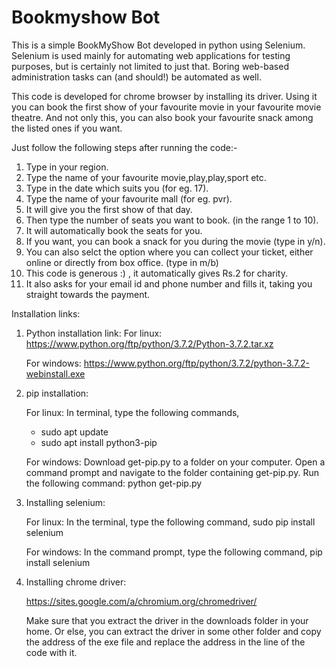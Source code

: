 # Bookmyshow Bot
This is a simple BookMyShow Bot developed in python using Selenium. 
Selenium is used mainly for automating web applications for testing purposes, but is certainly not limited to just that. Boring web-based administration tasks can (and should!) be automated as well.

This code is developed for chrome browser by installing its driver. Using it you can book the first show of your favourite movie in your favourite movie theatre. And not only this, you can also book your favourite snack among the listed ones if you want. 

Just follow the following steps after running the code:-
1) Type in your region.
2) Type the name of your favourite movie,play,play,sport etc.
3) Type in the date which suits you (for eg. 17).
4) Type the name of your favourite mall (for eg. pvr).
5) It will give you the first show of that day.
6) Then type the number of seats you want to book. (in the range 1 to 10).
7) It will automatically book the seats for you.
8) If you want, you can book a snack for you during the movie (type in y/n).
9) You can also selct the option where you can collect your ticket, either online or directly from box office. (type in m/b)
10) This code is generous :) , it automatically gives Rs.2 for charity. 
11) It also asks for your email id and phone number and fills it, taking you straight towards the payment.

Installation links:

1) Python installation link: 
   For linux:
      https://www.python.org/ftp/python/3.7.2/Python-3.7.2.tar.xz
   
   For windows:
      https://www.python.org/ftp/python/3.7.2/python-3.7.2-webinstall.exe

2) pip installation:

   For linux:
      In terminal, type the following commands,
      * sudo apt update
      * sudo apt install python3-pip
   
   For windows:
      Download get-pip.py to a folder on your computer.
      Open a command prompt and navigate to the folder containing get-pip.py.
      Run the following command:
      python get-pip.py

3) Installing selenium:

   For linux:
      In the terminal, type the following command,
      sudo pip install selenium
   
   For windows:
      In the command prompt, type the following command,
      pip install selenium

4) Installing chrome driver:

   https://sites.google.com/a/chromium.org/chromedriver/
   
   Make sure that you extract the driver in the downloads folder in your home. Or else, you can extract the driver in some 
   other folder and copy the address of the exe file and replace the address in the line of the code with it.
